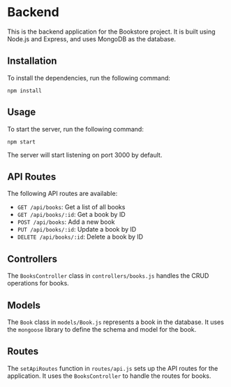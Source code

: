 # Backend

This is the backend application for the Bookstore project. It is built using Node.js and Express, and uses MongoDB as the database.

## Installation

To install the dependencies, run the following command:

```
npm install
```

## Usage

To start the server, run the following command:

```
npm start
```

The server will start listening on port 3000 by default.

## API Routes

The following API routes are available:

- `GET /api/books`: Get a list of all books
- `GET /api/books/:id`: Get a book by ID
- `POST /api/books`: Add a new book
- `PUT /api/books/:id`: Update a book by ID
- `DELETE /api/books/:id`: Delete a book by ID

## Controllers

The `BooksController` class in `controllers/books.js` handles the CRUD operations for books.

## Models

The `Book` class in `models/Book.js` represents a book in the database. It uses the `mongoose` library to define the schema and model for the book.

## Routes

The `setApiRoutes` function in `routes/api.js` sets up the API routes for the application. It uses the `BooksController` to handle the routes for books.

